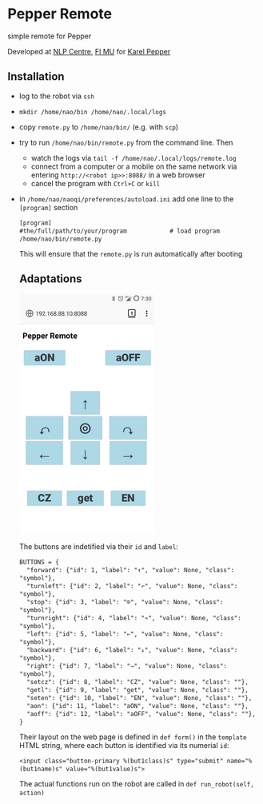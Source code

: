 # Pepper Remote
simple remote for Pepper

Developed at [NLP Centre](https://nlp.fi.muni.cz/en), [FI MU](https://www.fi.muni.cz/index.html.en) for [Karel Pepper](https://nlp.fi.muni.cz/trac/pepper)

## Installation

* log to the robot via `ssh`
* `mkdir /home/nao/bin /home/nao/.local/logs`
* copy `remote.py` to `/home/nao/bin/` (e.g. with `scp`)
* try to run `/home/nao/bin/remote.py` from the command line. Then
  * watch the logs via `tail -f /home/nao/.local/logs/remote.log`
  * connect from a computer or a mobile on the same network via entering `http://<robot ip>>:8088/` in a web browser
  * cancel the program with `Ctrl+C` or `kill`
* in `/home/nao/naoqi/preferences/autoload.ini` add one line to the `[program]` section 
  ```
  [program]
  #the/full/path/to/your/program            # load program
  /home/nao/bin/remote.py
  ```
  This will ensure that the `remote.py` is run automatically after booting
  
  ## Adaptations
  
  ![remote](screenshot.png)
  
  The buttons are indetified via their `id` and `label`:
  ```
  BUTTONS = {
    "forward": {"id": 1, "label": "↑", "value": None, "class": "symbol"},
    "turnleft": {"id": 2, "label": "↶", "value": None, "class": "symbol"},
    "stop": {"id": 3, "label": "⌾", "value": None, "class": "symbol"},
    "turnright": {"id": 4, "label": "↷", "value": None, "class": "symbol"},
    "left": {"id": 5, "label": "←", "value": None, "class": "symbol"},
    "backward": {"id": 6, "label": "↓", "value": None, "class": "symbol"},
    "right": {"id": 7, "label": "→", "value": None, "class": "symbol"},
    "setcz": {"id": 8, "label": "CZ", "value": None, "class": ""},
    "getl": {"id": 9, "label": "get", "value": None, "class": ""},
    "seten": {"id": 10, "label": "EN", "value": None, "class": ""},
    "aon": {"id": 11, "label": "aON", "value": None, "class": ""},
    "aoff": {"id": 12, "label": "aOFF", "value": None, "class": ""},
  }
  ```
  Their layout on the web page is defined in `def form()` in the `template` HTML string, where each button is identified via its numerial `id`:
  ```
  <input class="button-primary %(but1class)s" type="submit" name="%(but1name)s" value="%(but1value)s">
  ```
  The actual functions run on the robot are called in `def run_robot(self, action)`
